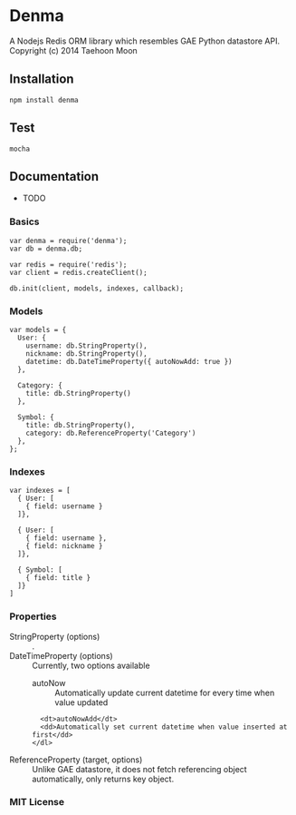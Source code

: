 # Denma
A Nodejs Redis ORM library which resembles GAE Python datastore API.
Copyright (c) 2014 Taehoon Moon

## Installation
```
npm install denma
```

## Test
```
mocha
```

## Documentation
* TODO

### Basics
```
var denma = require('denma');
var db = denma.db;

var redis = require('redis');
var client = redis.createClient();

db.init(client, models, indexes, callback);
```

### Models
```
var models = {
  User: {
    username: db.StringProperty(),
    nickname: db.StringProperty(),
    datetime: db.DateTimeProperty({ autoNowAdd: true })
  },
  
  Category: {
    title: db.StringProperty()
  },
  
  Symbol: {
    title: db.StringProperty(),
    category: db.ReferenceProperty('Category')
  },
};
```

### Indexes
```
var indexes = [
  { User: [
    { field: username }
  ]},

  { User: [
    { field: username },
    { field: nickname }
  ]},
  
  { Symbol: [
    { field: title }
  ]}
]
```

### Properties

<dl>
  <dt>StringProperty (options)</dt>
  <dd>.</dd>
  
  <dt>DateTimeProperty (options)</dt>
  <dd>Currently, two options available
    <dl>
      <dt>autoNow</dt>
      <dd>Automatically update current datetime for every time when value updated</dd>
      
      <dt>autoNowAdd</dt>
      <dd>Automatically set current datetime when value inserted at first</dd>
    </dl>
  </dd>
  
  <dt>ReferenceProperty (target, options)</dt>
  <dd>
  Unlike GAE datastore, it does not fetch referencing object automatically, only returns key object.<br/>
  </dd>
</dl>


### MIT License

